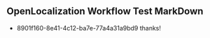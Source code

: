 ## OpenLocalization Workflow Test MarkDown
* 8901f160-8e41-4c12-ba7e-77a4a31a9bd9 thanks!

<!--HONumber=Jul16_HO3-->


